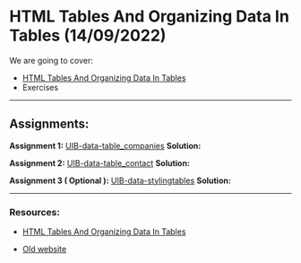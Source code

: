 # HTML Tables And Organizing Data In Tables (14/09/2022)

We are going to cover:

- [HTML Tables And Organizing Data In Tables](https://blogs.crtil.com/html-tables-and-styles-userIneterface)
- Exercises

---

## Assignments:

**Assignment 1:** [UIB-data-table_companies](https://classroom.github.com/a/WvQ93M4G)
**Solution:** []()

**Assignment 2:** [UIB-data-table_contact](https://classroom.github.com/a/fyRmQZhQ)
**Solution:** []()

**Assignment 3 ( Optional ):** [UIB-data-stylingtables](https://classroom.github.com/a/kl3m8-wH)
**Solution:** []()

---

### Resources:

- [HTML Tables And Organizing Data In Tables](https://blogs.crtil.com/html-tables-and-styles-userIneterface)

- [Old website](https://www.spacejam.com/1996/)
